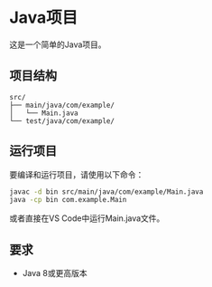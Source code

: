 # Java项目

这是一个简单的Java项目。

## 项目结构

```text
src/
├── main/java/com/example/
│   └── Main.java
└── test/java/com/example/
```

## 运行项目

要编译和运行项目，请使用以下命令：

```bash
javac -d bin src/main/java/com/example/Main.java
java -cp bin com.example.Main
```

或者直接在VS Code中运行Main.java文件。

## 要求

- Java 8或更高版本
